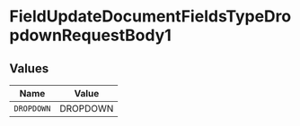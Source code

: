 # FieldUpdateDocumentFieldsTypeDropdownRequestBody1


## Values

| Name       | Value      |
| ---------- | ---------- |
| `DROPDOWN` | DROPDOWN   |